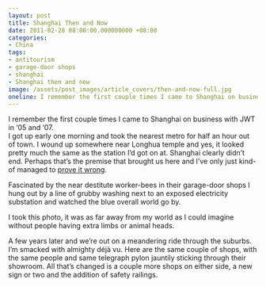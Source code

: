 ```yaml
---
layout: post
title: Shanghai Then and Now
date: 2011-02-28 08:00:00.000000000 +08:00
categories:
- China
tags:
- antitourism
- garage-door shops
- shanghai
- Shanghai then and now
image: /assets/post_images/article_covers/then-and-now-full.jpg
oneline: I remember the first couple times I came to Shanghai on business with JWT in ‘05 and ‘07.
---
```

I remember the first couple times I came to Shanghai on business with JWT in ‘05 and ‘07.<br />
I got up early one morning and took the nearest metro for half an hour out of town. I wound up somewhere near Longhua temple and yes, it looked pretty much the same as the station I’d got on at. Shanghai clearly didn’t end. Perhaps that’s the premise that brought us here and I’ve only just kind-of managed to <a href="http://www.triplefiveshanghai.com/shanghai-does-en/">prove it wrong</a>.

Fascinated by the near destitute worker-bees in their garage-door shops I hung out by a line of grubby washing next to an exposed electricity substation and watched the blue overall world go by.

I took this photo, it was as far away from my world as I could imagine without people having extra limbs or animal heads.

A few years later and we’re out on a meandering ride through the suburbs. I’m smacked with almighty déjà vu. Here are the same couple of shops, with the same people and same telegraph pylon jauntily sticking through their showroom. All that’s changed is a couple more shops on either side, a new sign or two and the addition of safety railings.

